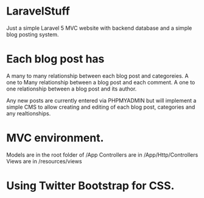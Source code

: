 # LaravelStuff
Just a simple Laravel 5 MVC website with backend database and a simple blog posting system. 

# Each blog post has 
  A many to many relationship between each blog post and categoreies.
  A one to Many relationship between a blog post and each comment. 
  A one to one relationship between a blog post and its author. 
  
  
Any new posts are currently entered via PHPMYADMIN but will implement a simple CMS to allow creating and editing of each blog post, categories and any realtionships. 


# MVC environment.

Models are in the root folder of /App
Controllers are in /App/Http/Controllers 
Views are in /resources/views 

# Using Twitter Bootstrap for CSS.
